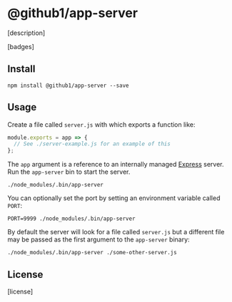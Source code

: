 # @github1/app-server

[description]

[badges]

## Install
```shell
npm install @github1/app-server --save
```

## Usage

Create a file called `server.js` with which exports a function like:

```javascript
module.exports = app => {
  // See ./server-example.js for an example of this
};
```

The `app` argument is a reference to an internally managed [Express](https://expressjs.com/) server. Run the `app-server` bin to start the server.

```shell
./node_modules/.bin/app-server
```

You can optionally set the port by setting an environment variable called `PORT`:

```shell
PORT=9999 ./node_modules/.bin/app-server
```

By default the server will look for a file called `server.js` but a different 
file may be passed as the first argument to the `app-server` binary:

```shell
./node_modules/.bin/app-server ./some-other-server.js
```

## License
[license]